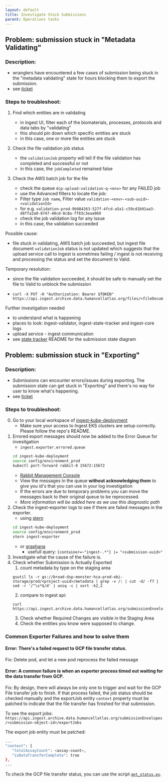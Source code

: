 ```yaml
---
layout: default
title: Investigate Stuck Submissions
parent: Operations tasks
---
```


## Problem: submission stuck in "Metadata Validating"

### Description:
- wranglers have encountered a few cases of submission being stuck in the "metadata validating" state for hours blocking them to export the submission. 
- see [ticket](https://app.zenhub.com/workspaces/operations-5fa2d8f2df78bb000f7fb2b5/issues/ebi-ait/hca-ebi-wrangler-central/702)


### Steps to troubleshoot:
1. Find which entities are in validating
    - in ingest UI, filter each of the biomaterials, processes, protocols and data tabs by "validating"
    - this should pin down which specific entities are stuck
    - in this case, one or more file entities are stuck

1. Check the file validation job status
    - the `validationJob` property will tell if the file validation has completed and successful or not
    - in this case, the `jobCompleted` remained false 

1. Check the AWS batch job for the file
    - check the queue `dcp-upload-validation-q-<env>` for any FAILED job
    - use the Advanced filters to locate the job: 
    - Filter type `Job name`, Filter value `validation-<env>-<sub-uuid>-<validationId>` 
    - for e.g. `validation-prod-9b984263-527f-4fcd-a5a1-c59cd1b91aa3-d8ffa2a0-8747-40cd-8c8a-ff83c3eaa969`
    - check the job validation log for any issue
    - in this case, the validation succeeded

Possible cause:
- file stuck in validating, AWS batch job succeeded, but ingest file document `validationJob` status is not updated which suggests that the upload service call to ingest is sometimes failing / ingest is not receiving and processing the status and set the document to Valid.

Temporary resolution:
- since the file validation succeeded, it should be safe to manually set the file to Valid to unblock the submission
- 
    ```shell
    curl -X PUT -H "Authorization: Bearer $TOKEN" https://api.ingest.archive.data.humancellatlas.org/files/<fileDocumentId>/validEvent
    ```

Further investigation needed
- to understand what is happening
- places to look: ingest-validator, ingest-state-tracker and ingest-core logs
- upload service - ingest communication
- see [state tracker](https://github.com/ebi-ait/ingest-state-tracking) README for the submission state diagram

## Problem: submission stuck in "Exporting"

### Description: 
- Submissions can encounter errors/issues during exporting. The submission state can get stuck in "Exporting" and there's no way for user to know what's happening.
- see [ticket](https://app.zenhub.com/workspaces/operations-5fa2d8f2df78bb000f7fb2b5/issues/ebi-ait/hca-ebi-wrangler-central/702)

### Steps to troubleshoot:
0. Go to your local workspace of [ingest-kube-deployment](https://github.com/ebi-ait/ingest-kube-deployment)
    - Make sure your access to Ingest EKS clusters are setup correctly. Please follow the repo's README.
1. Errored export messages should now be added to the Error Queue for invesitgation
    -  `ingest.exporter.errored.queue`
    ```bash
    cd ingest-kube-deployment
    source config/environment_prod
    kubectl port-forward rabbit-0 15672:15672
    ```
    - [Rabbit Management Console](localhost:15672/#/queues/)
    - View the messages in the queue **without acknowledging them** to give you id's that you can use in your log investigation
    - If the errors are due to temporary problems you can move the messages back to their original queue to be reprocessed.
    - *More information will be added here as we use this diagnostic path*
2. Check the ingest-exporter logs to see if there are failed messages in the exporter.
    - using [stern](https://github.com/stern/stern)
    ```bash
    cd ingest-kube-deployment
    source config/environment_prod
    stern ingest-exporter
    ```
    - or [graphana](https://monitoring.ingest.archive.data.humancellatlas.org/)
        - usefull query: `{container=~"ingest-.*"} |= "<submission-uuid>"` 
3. Investigate what the cause of the failure is.
4. Check whether Submission is Actually Exported
    1. count metadata by type on the staging area
    ```shell
    gsutil ls -r gs://broad-dsp-monster-hca-prod-ebi-storage/prod/<project-uuid>/metadata | grep -v /: | cut -d/ -f7 | sed -r '/^\s*$/d' | uniq -c | sort -k2,2
    ```
    2. compare to ingest api:
    ```
    curl https://api.ingest.archive.data.humancellatlas.org/submissionEnvelopes/<submission_id>/submissionManifest
    ```
    3. Check whether Required Changes are visible in the Staging Area
    4. Check the entities you know were supposed to change.
    
### Common Exporter Failures and how to solve them

#### Error: There's a failed request to GCP file transfer status.

Fix: Delete pod, and let a new pod reprocess the failed message

#### Error: A common failure is when an exporter process timed out waiting for the data transfer from GCP.

Fix: By design, there will always be only one to trigger and wait for the GCP File transfer job to finish. If that process failed, the job status should be checked manually and the exportJob entity `context` property must be patched to indicate that the file transfer has finished for that submission.
   
   To see the export jobs: `https://api.ingest.archive.data.humancellatlas.org/submissionEnvelopes/<submission-object-id>/exportJobs`
      
   The export job entity must be patched:
   
   ```bash
   ...
   "context": {
      "totalAssayCount": <assay-count>,
      "isDataTransferComplete": true
   },
   ...
   ```
   
   To check the GCP file transfer status, you can use the script [`get_status.py`](https://github.com/ebi-ait/hca-ebi-dev-team/blob/master/scripts/get_gcp_status/get_status.py).
